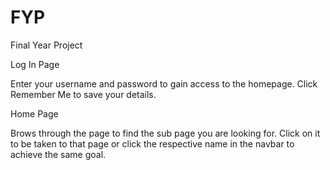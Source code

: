 # FYP
Final Year Project

Log In Page

Enter your username and password to gain access to the homepage.
Click Remember Me to save your details.

Home Page

Brows through the page to find the sub page you are looking for.
Click on it to be taken to that page or click the respective name in the navbar to achieve the same goal.


